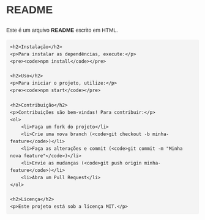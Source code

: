 <!DOCTYPE html>
<html lang="pt-BR">
<head>
    <meta charset="UTF-8">
    <meta name="viewport" content="width=device-width, initial-scale=1.0">
    <title>README</title>
    <style>
        body {
            font-family: Arial, sans-serif;
            margin: 40px;
            line-height: 1.6;
        }
        h1 {
            color: #333;
        }
        code {
            background: #f4f4f4;
            padding: 2px 6px;
            border-radius: 4px;
        }
        pre {
            background: #f4f4f4;
            padding: 10px;
            border-radius: 4px;
            overflow-x: auto;
        }
    </style>
</head>
<body>
    <h1>README</h1>
    <p>Este é um arquivo <strong>README</strong> escrito em HTML.</p>
    
    <h2>Instalação</h2>
    <p>Para instalar as dependências, execute:</p>
    <pre><code>npm install</code></pre>
    
    <h2>Uso</h2>
    <p>Para iniciar o projeto, utilize:</p>
    <pre><code>npm start</code></pre>
    
    <h2>Contribuição</h2>
    <p>Contribuições são bem-vindas! Para contribuir:</p>
    <ol>
        <li>Faça um fork do projeto</li>
        <li>Crie uma nova branch (<code>git checkout -b minha-feature</code>)</li>
        <li>Faça as alterações e commit (<code>git commit -m "Minha nova feature"</code>)</li>
        <li>Envie as mudanças (<code>git push origin minha-feature</code>)</li>
        <li>Abra um Pull Request</li>
    </ol>
    
    <h2>Licença</h2>
    <p>Este projeto está sob a licença MIT.</p>
</body>
</html>
